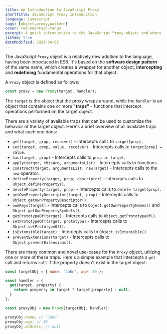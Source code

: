 ```yaml
---
title: An Introduction to JavaScript Proxy
shortTitle: JavaScript Proxy Introduction
language: javascript
tags: [object,proxy,pattern]
cover: red-mountain-range
excerpt: A quick introduction to the JavaScript Proxy object and where it can be used.
listed: true
dateModified: 2023-04-02
---
```


The JavaScript `Proxy` object is a relatively new addition to the language, having been introduced in ES6. It's based on the **software design pattern** of the same name, which creates a wrapper for another object, **intercepting** and **redefining** fundamental operations for that object.

A `Proxy` object is defined as follows:

```js
const proxy = new Proxy(target, handler);
```

The `target` is the object that the proxy wraps around, while the `handler` is an object that contains one or more **"traps"** - functions that intercept operations performed on the target object.

There are a variety of available traps that can be used to customize the behavior of the target object. Here's a brief overview of all available traps and what each one does:

- `get(target, prop, receiver)` - Intercepts calls to `target[prop]`.
- `set(target, prop, value, receiver)` - Intercepts calls to `target[prop] = value`.
- `has(target, prop)` - Intercepts calls to `prop in target`.
- `apply(target, thisArg, argumentsList)` - Intercepts calls to functions.
- `construct(target, argumentsList, newTarget)` - Intercepts calls to the `new` operator.
- `defineProperty(target, prop, descriptor)` - Intercepts calls to `Object.defineProperty()`.
- `deleteProperty(target, prop)` - Intercepts calls to `delete target[prop]`.
- `getOwnPropertyDescriptor(target, prop)` - Intercepts calls to `Object.getOwnPropertyDescriptor()`.
- `ownKeys(target)` - Intercepts calls to `Object.getOwnPropertyNames()` and `Object.getOwnPropertySymbols()`.
- `getPrototypeOf(target)` - Intercepts calls to `Object.getPrototypeOf()`.
- `setPrototypeOf(target, prototype)` - Intercepts calls to `Object.setPrototypeOf()`.
- `isExtensible(target)` - Intercepts calls to `Object.isExtensible()`.
- `preventExtensions(target)` - Intercepts calls to `Object.preventExtensions()`.

There are many common and novel use-cases for the `Proxy` object, utilizing one or more of these traps. Here's a simple example that intercepts a `get` call and returns `null` if the property doesn't exist in the target object:

```js
const targetObj = { name: 'John', age: 30 };

const handler = {
  get(target, property) {
    return property in target ? target[property] : null;
  }
};

const proxyObj = new Proxy(targetObj, handler);

proxyObj.name; // 'John'
proxyObj.age; // 30
proxyObj.address; // null
```
